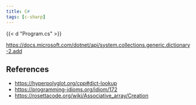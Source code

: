```yaml
---
title: C#
tags: [c-sharp]
---
```


{{< d "Program.cs" >}}

<https://docs.microsoft.com/dotnet/api/system.collections.generic.dictionary-2.add>

## References

- <https://hyperpolyglot.org/cpp#dict-lookup>
- <https://programming-idioms.org/idiom/172>
- <https://rosettacode.org/wiki/Associative_array/Creation>

